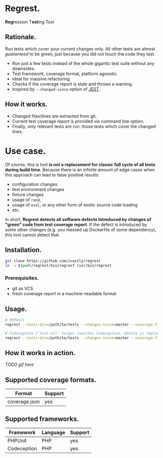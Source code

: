 # Regrest.
**Regr**ession T**est**ing Tool

## Rationale.
Run tests which cover your current changes only. 
All other tests are almost _guaranteed_ to be green, just because you did not touch the code they test.

* Run just a few tests instead of the whole gigantic test suite without any downsides.
* Test framework, coverage format, platform agnostic.
* Ideal for massive refactoring.
* Checks if the coverage report is stale and throws a warning.
* Inspired by `--changed-since` option of [JEST](https://jestjs.io/docs/en/cli#--changedsince).

## How it works.
* Changed files/lines are extracted from git.
* Current test coverage report is provided via command line option.
* Finally, only relevant tests are run: those tests which cover the changed lines. 

# Use case.
Of course, this is tool **is not a replacement for classic full cycle of all tests during build time**.
Because there is an infinite amount of edge cases when this approach can lead to false positive results:
* configuration changes
* test environment changes
* fixture changes
* usage of `rand`, 
* usage of `eval`, or any other form of exotic source code loading
* etc.

In short, **Regrest detects all software defects introduced by changes of "green" code from test coverage report**.
If the defect is introduced by some other changes (e.g. you messed up Dockerfile of some dependency), this tool cannot detect that.

## Installation.
```bash
git clone https://github.com/ivastly/regrest
ln -s $(pwd)/regrest/bin/regrest /usr/bin/regrest
```

### Prerequisites.
* git as VCS
* fresh coverage report in a machine-readable format


## Usage.
```bash
# PHPUnit
regrest --tests-dir=/path/to/tests --changes-since=master --coverage-file=/path/to/coverage.json --command="vendor/bin/phpunit" --framework="phpunit"

# Codeception (`test-all` target launches Codeception, @tests is replaced by the actual list of tests in the `--command` option)
regrest --tests-dir=/path/to/tests --changes-since=master --coverage-file=/path/to/coverage.json --command="make tests-all @tests" --framework="codeception"
```

## How it works in action.
*TODO gif here*

## Supported coverage formats.
Format | Support
--- | ---
coverage.json | yes

## Supported frameworks.
Framework | Language | Support
--- | --- | ---
PHPUnit | PHP | yes
Codeception | PHP | yes
